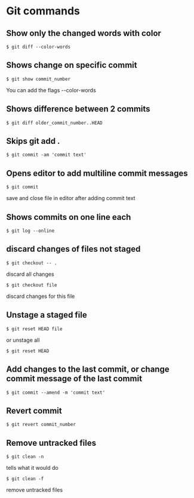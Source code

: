 # Git commands

## Show only the changed words with color
```
$ git diff --color-words
```

## Shows change on specific commit
```
$ git show commit_number
```
You can add the flags --color-words

## Shows difference between 2 commits
```
$ git diff older_commit_number..HEAD
```

## Skips git add .
```
$ git commit -am 'commit text'
```

## Opens editor to add multiline commit messages
```
$ git commit
```
save and close file in editor after adding commit text

## Shows commits on one line each
```
$ git log --online
```

## discard changes of files not staged
```
$ git checkout -- .
```
discard all changes
```
$ git checkout file
```
discard changes for this file

## Unstage a staged file
```
$ git reset HEAD file
```
or unstage all
```
$ git reset HEAD
```

## Add changes to the last commit, or change commit message of the last commit
```
$ git commit --amend -m 'commit text'
```

## Revert commit
```
$ git revert commit_number
```

## Remove untracked files
```
$ git clean -n
```
tells what it would do
```
$ git clean -f
```
remove untracked files

